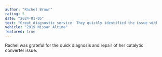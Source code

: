 ```yaml
---
author: "Rachel Brown"
rating: 5
date: "2024-01-05"
text: "Great diagnostic service! They quickly identified the issue with my catalytic converter and explained the repair options. The work was completed efficiently and the car is running perfectly now."
vehicle: "2019 Nissan Altima"
featured: true
---
```


Rachel was grateful for the quick diagnosis and repair of her catalytic converter issue. 